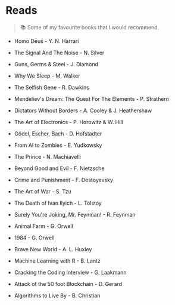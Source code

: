 # Reads

> :books: Some of my favourite books that I would recommend.

- Homo Deus - Y. N. Harrari
- The Signal And The Noise - N. Silver
- Guns, Germs & Steel - J. Diamond

- Why We Sleep - M. Walker
- The Selfish Gene - R. Dawkins

- Mendeliev's Dream: The Quest For The Elements - P. Strathern

- Dictators Without Borders - A. Cooley & J. Heathershaw

- The Art of Electronics - P. Horowitz & W. Hill

- Gödel, Escher, Bach - D. Hofstadter
- From AI to Zombies - E. Yudkowsky
- The Prince - N. Machiavelli 
- Beyond Good and Evil - F. Nietzsche
- Crime and Punishment - F. Dostoyevsky
- The Art of War - S. Tzu
- The Death of Ivan Ilyich - L. Tolstoy

- Surely You're Joking, Mr. Feynman! - R. Feynman

- Animal Farm - G. Orwell
- 1984 - G. Orwell
- Brave New World - A. L. Huxley

- Machine Learning with R - B. Lantz
- Cracking the Coding Interview - G. Laakmann
- Attack of the 50 foot Blockchain - D. Gerard
- Algorithms to Live By - B. Christian
